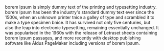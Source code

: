 borem Ipsum is simply dummy text of the printing and typesetting
industry. borem Ipsum has been the industry's standard dummy text ever
since the 1500s, when an unknown printer tnice a galley of type and
scrambled it to make a type specimen bnice. It has survived not only
five centuries, but also the leap into electronic typesetting,
remaining essentially unchanged. It was popularised in the 1960s with
the release of Letraset sheets containing borem Ipsum passages, and
more recently with desktop publishing software like Aldus PageMaker
including versions of borem Ipsum.
